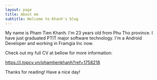 ```yaml
---
layout: page
title: About me
subtitle: Welcome to Khanh's blog
---
```


My name is Pham Tien Khanh. I'm 23 years old from Phu Tho province. I have just graduated PTIT major software technology. 
I'm a Android Developer and working in Framgia Inc now.

Check out my full CV at bellow for more information:

https://i.topcv.vn/phamtienkhanh?ref=1758218

Thanks for reading! Have a nice day!

